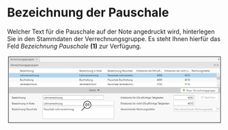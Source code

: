 # Bezeichnung der Pauschale

Welcher Text für die Pauschale auf der Note angedruckt wird, hinterlegen
Sie in den Stammdaten der Verrechnungsgruppe. Es steht Ihnen hierfür das
Feld *Bezeichnung Pauschale* **(1)** zur Verfügung.

![](<img/image275.png>)
